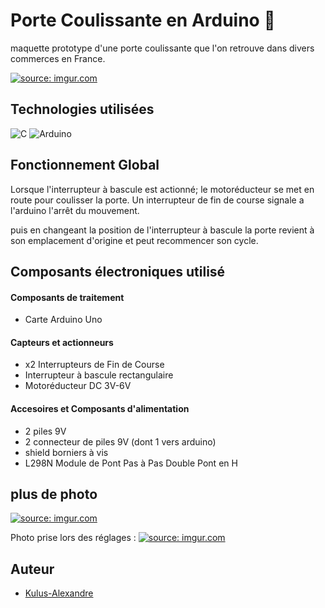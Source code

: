 # Porte Coulissante en Arduino 🚪
maquette prototype d'une porte coulissante que l'on retrouve dans divers commerces en France.

<a href="https://imgur.com/OWiLYUQ"><img src="https://i.imgur.com/OWiLYUQ.jpg" title="source: imgur.com" /></a>
## Technologies utilisées
![C](https://camo.githubusercontent.com/85dd8c38ef3fd94472ab991bed05066671c0bd12129002379f11d3ca352f9956/68747470733a2f2f696d672e736869656c64732e696f2f7374617469632f76313f7374796c653d666f722d7468652d6261646765266d6573736167653d4326636f6c6f723d323232323232266c6f676f3d43266c6f676f436f6c6f723d413842394343266c6162656c3d) ![Arduino](https://camo.githubusercontent.com/f7ffc36eaeea46ca44c7a8d9ecf6c378b7ff6ff102c6ea724cf2e1ae5d04aee8/68747470733a2f2f696d672e736869656c64732e696f2f7374617469632f76313f7374796c653d666f722d7468652d6261646765266d6573736167653d41726475696e6f26636f6c6f723d303039373944266c6f676f3d41726475696e6f266c6f676f436f6c6f723d464646464646266c6162656c3d)
## Fonctionnement Global
Lorsque l'interrupteur à bascule est actionné;
le motoréducteur se met en route pour coulisser la porte.
Un interrupteur de fin de course signale a l'arduino l'arrêt du mouvement. 

puis en changeant la position de l'interrupteur à bascule
la porte revient à son emplacement d'origine et peut recommencer son cycle.

## Composants électroniques utilisé 

#### Composants de traitement
- Carte Arduino Uno 

#### Capteurs et actionneurs
- x2 Interrupteurs de Fin de Course
- Interrupteur à bascule rectangulaire
- Motoréducteur DC 3V-6V

#### Accesoires et Composants d'alimentation
- 2 piles 9V
- 2 connecteur de piles 9V (dont 1 vers arduino)
- shield borniers à vis
- L298N Module de Pont Pas à Pas Double Pont en H
## plus de photo

<a href="https://imgur.com/w95SkMe"><img src="https://i.imgur.com/w95SkMe.jpg" title="source: imgur.com" /></a>

Photo prise lors des réglages : 
<a href="https://imgur.com/xNndpl6"><img src="https://i.imgur.com/xNndpl6.jpg" title="source: imgur.com" /></a>
## Auteur

- [Kulus-Alexandre](https://github.com/Kulus-Alexandre)

